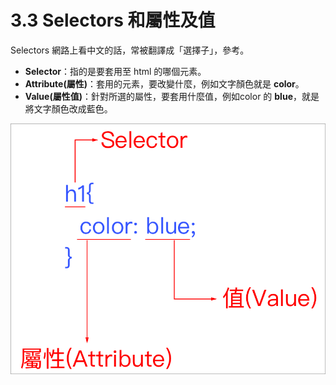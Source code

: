 # 3.3 Selectors 和屬性及值

Selectors 網路上看中文的話，常被翻譯成「選擇子」，參考。

* **Selector**：指的是要套用至 html 的哪個元素。
* **Attribute\(屬性\)**：套用的元素，要改變什麼，例如文字顏色就是 **color**。
* **Value\(屬性值\)**：針對所選的屬性，要套用什麼值，例如color 的 **blue**，就是將文字顏色改成藍色。

![](/assets/selectors和屬性及值.png)

